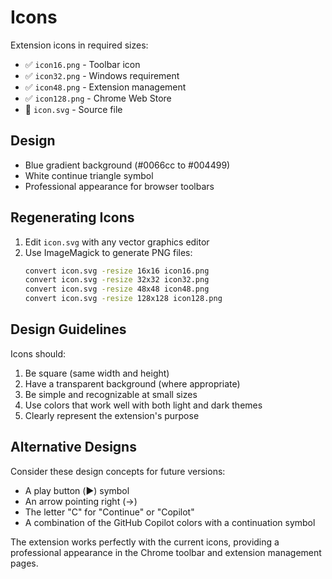 # Icons

Extension icons in required sizes:
- ✅ `icon16.png` - Toolbar icon
- ✅ `icon32.png` - Windows requirement  
- ✅ `icon48.png` - Extension management
- ✅ `icon128.png` - Chrome Web Store
- 📄 `icon.svg` - Source file

## Design
- Blue gradient background (#0066cc to #004499)
- White continue triangle symbol
- Professional appearance for browser toolbars

## Regenerating Icons
1. Edit `icon.svg` with any vector graphics editor
2. Use ImageMagick to generate PNG files:
   ```bash
   convert icon.svg -resize 16x16 icon16.png
   convert icon.svg -resize 32x32 icon32.png
   convert icon.svg -resize 48x48 icon48.png
   convert icon.svg -resize 128x128 icon128.png
   ```

## Design Guidelines

Icons should:

1. Be square (same width and height)
2. Have a transparent background (where appropriate)
3. Be simple and recognizable at small sizes
4. Use colors that work well with both light and dark themes
5. Clearly represent the extension's purpose

## Alternative Designs

Consider these design concepts for future versions:
- A play button (▶️) symbol
- An arrow pointing right (→)
- The letter "C" for "Continue" or "Copilot"
- A combination of the GitHub Copilot colors with a continuation symbol

The extension works perfectly with the current icons, providing a professional appearance in the Chrome toolbar and extension management pages.

